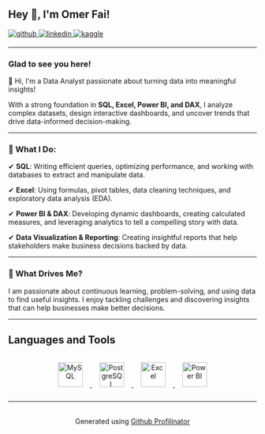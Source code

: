 ## Hey 👋, I'm Omer Fai!  

<a href="https://github.com/DataWithOmer" target="_blank">
<img src="https://img.shields.io/badge/github-%2324292e.svg?&style=for-the-badge&logo=github&logoColor=white" alt="github" style="margin-bottom: 5px;" />
</a>
<a href="https://linkedin.com/in/omer-faisal-3853a02b4/" target="_blank">
<img src="https://img.shields.io/badge/linkedin-%231E77B5.svg?&style=for-the-badge&logo=linkedin&logoColor=white" alt="linkedin" style="margin-bottom: 5px;" />
</a>
<a href="https://www.kaggle.com/omerfaisal" target="_blank">
<img src="https://img.shields.io/badge/kaggle-%2344BAE8.svg?&style=for-the-badge&logo=kaggle&logoColor=white" alt="kaggle" style="margin-bottom: 5px;" />
</a>  

---

### Glad to see you here!  
👋 Hi, I'm a Data Analyst passionate about turning data into meaningful insights!  

With a strong foundation in **SQL, Excel, Power BI, and DAX**, I analyze complex datasets, design interactive dashboards, and uncover trends that drive data-informed decision-making.  

---

### 🔹 What I Do:  
✔ **SQL**: Writing efficient queries, optimizing performance, and working with databases to extract and manipulate data.  

✔ **Excel**: Using formulas, pivot tables, data cleaning techniques, and exploratory data analysis (EDA).  

✔ **Power BI & DAX**: Developing dynamic dashboards, creating calculated measures, and leveraging analytics to tell a compelling story with data.  

✔ **Data Visualization & Reporting**: Creating insightful reports that help stakeholders make business decisions backed by data.  

---

### 🚀 What Drives Me?  
I am passionate about continuous learning, problem-solving, and using data to find useful insights. I enjoy tackling challenges and discovering insights that can help businesses make better decisions.  

---

## Languages and Tools  
<div align="center">  
    <a href="https://www.mysql.com/" target="_blank">
        <img style="margin: 15px;" src="https://profilinator.rishav.dev/skills-assets/mysql-original-wordmark.svg" alt="MySQL" height="50" />
    </a>  

   <a href="https://www.postgresql.org/" target="_blank">
        <img style="margin: 15px;" src="https://profilinator.rishav.dev/skills-assets/postgresql-original-wordmark.svg" alt="PostgreSQL" height="50" />
    </a>  

   <a href="https://www.microsoft.com/en-us/microsoft-365/excel" target="_blank">
        <img style="margin: 15px;" src="https://mailmeteor.com/logos/assets/PNG/Microsoft_Office_Excel_Logo_512px.png" alt="Excel" height="50" />
    </a>  

   <a href="https://powerbi.microsoft.com/en-us/" target="_blank">
        <img style="margin: 15px;" src="https://profilinator.rishav.dev/skills-assets/powerbi.png" alt="Power BI" height="50" />
    </a>  
</div>  

---

<br />

<div align="center">Generated using <a href="https://profilinator.rishav.dev/" target="_blank">Github Profilinator</a></div>
